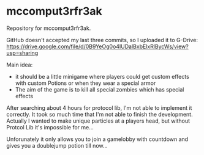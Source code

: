 mccomput3rfr3ak
===============

Repository for mccomput3rfr3ak.

GitHub doesn't accepted my last three commits, so I uploaded it to G-Drive: https://drive.google.com/file/d/0B9YeOg0o4IUDalBxbElxRlBycWs/view?usp=sharing

Main idea:
- it should be a little minigame where players could get custom effects with custom Potions or when they wear a special armor
- The aim of the game is to kill all special zombies which has special effects
 

After searching about 4 hours for protocol lib, I'm not able to implement it correctly. It took so much time that I'm not able to finish the development. Actually I wanted to make unique particles at a players head, but without Protcol Lib it's impossible for me...

Unforunately it only allows you to join a gamelobby with countdown and gives you a doublejump potion till now... 
